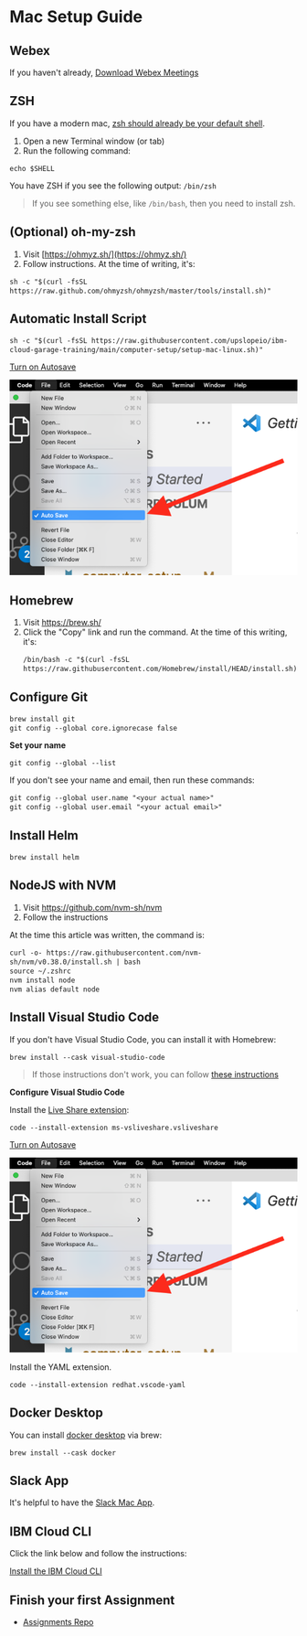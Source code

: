 # Mac Setup Guide

## Webex

If you haven't already, [Download Webex Meetings](https://www.webex.com/downloads.html)

## ZSH

If you have a modern mac, [zsh should already be your default shell](https://www.theverge.com/2019/6/4/18651872/apple-macos-catalina-zsh-bash-shell-replacement-features).

1. Open a new Terminal window (or tab)
1. Run the following command:

```
echo $SHELL
```

You have ZSH if you see the following output: `/bin/zsh`

> If you see something else, like `/bin/bash`, then you need to install zsh.

## (Optional) oh-my-zsh

1. Visit [https://ohmyz.sh/](https://ohmyz.sh/)
1. Follow instructions. At the time of writing, it's:

```
sh -c "$(curl -fsSL https://raw.github.com/ohmyzsh/ohmyzsh/master/tools/install.sh)"
```

## Automatic Install Script

```
sh -c "$(curl -fsSL https://raw.githubusercontent.com/upslopeio/ibm-cloud-garage-training/main/computer-setup/setup-mac-linux.sh)"
```

[Turn on Autosave](https://code.visualstudio.com/docs/editor/codebasics#_save-auto-save)

![](../img/vscode-autosave.png)


## Homebrew

1. Visit https://brew.sh/
1. Click the "Copy" link and run the command. At the time of this writing, it's:
   ```
   /bin/bash -c "$(curl -fsSL https://raw.githubusercontent.com/Homebrew/install/HEAD/install.sh)"
   ```

## Configure Git

```
brew install git
git config --global core.ignorecase false
```

**Set your name**

```
git config --global --list
```

If you don't see your name and email, then run these commands:

```
git config --global user.name "<your actual name>"
git config --global user.email "<your actual email>"
```

## Install Helm

```
brew install helm
```

## NodeJS with NVM

1. Visit https://github.com/nvm-sh/nvm
1. Follow the instructions

At the time this article was written, the command is:

```
curl -o- https://raw.githubusercontent.com/nvm-sh/nvm/v0.38.0/install.sh | bash
source ~/.zshrc
nvm install node
nvm alias default node
```

## Install Visual Studio Code

If you don't have Visual Studio Code, you can install it with Homebrew:

```
brew install --cask visual-studio-code
```

> If those instructions don't work, you can follow [these instructions](https://code.visualstudio.com/docs/setup/mac)

**Configure Visual Studio Code**

Install the [Live Share extension](https://marketplace.visualstudio.com/items?itemName=ms-vsliveshare.vsliveshare):

```
code --install-extension ms-vsliveshare.vsliveshare
```

[Turn on Autosave](https://code.visualstudio.com/docs/editor/codebasics#_save-auto-save)

![](../img/vscode-autosave.png)

Install the YAML extension.

```
code --install-extension redhat.vscode-yaml
```

## Docker Desktop

You can install [docker desktop](https://www.docker.com/products/docker-desktop) via brew:

```
brew install --cask docker
```

## Slack App

It's helpful to have the [Slack Mac App](https://slack.com/downloads/mac).

## IBM Cloud CLI

Click the link below and follow the instructions:

[Install the IBM Cloud CLI](./ibmcloud.md)

## Finish your first Assignment

- [Assignments Repo](../git/assignments.md)
